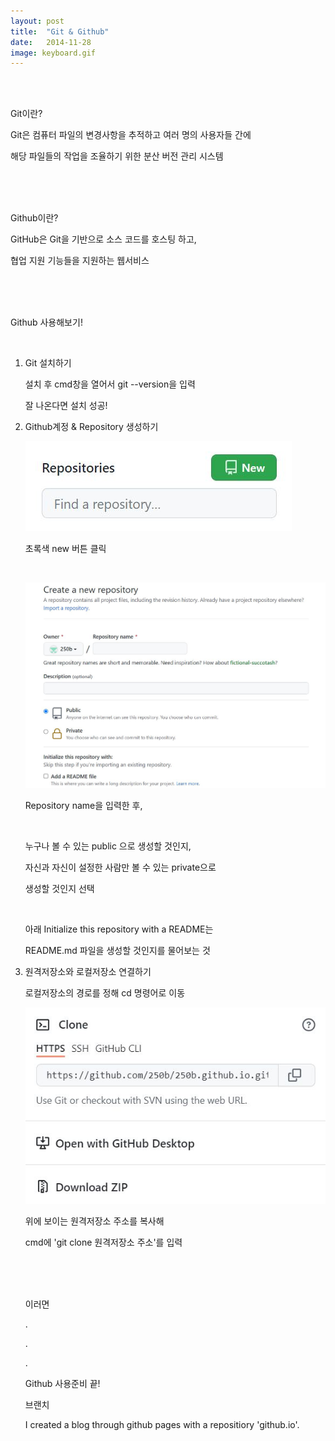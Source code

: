 ```yaml
---
layout: post
title:  "Git & Github"
date:   2014-11-28
image: keyboard.gif
---
```

<br><br>
<p class="intro"><span class="dropcap"></span>Git이란?<p>
<p class="gittext">Git은 컴퓨터 파일의 변경사항을 추적하고 여러 명의 사용자들 간에</p>
<p class="gittext">해당 파일들의 작업을 조율하기 위한 분산 버전 관리 시스템</p>
<br><br><br>
<p class="intro"><span class="dropcap"></span>Github이란?<p>
<p class="gittext">GitHub은 Git을 기반으로 소스 코드를 호스팅 하고,</p>
<p class="gittext">협업 지원 기능들을 지원하는 웹서비스</p>
<br><br><br>
<p class="intro"><span class="dropcap"></span>Github 사용해보기!<p>
<br>
    <ol class="list">
        <li class="list">Git 설치하기
            <p> </p>
            <p class="top">설치 후 cmd창을 열어서 git --version을 입력</p>
            <p class="botton">잘 나온다면 설치 성공!</p>
        </li>
        <li class="list">Github계정 & Repository 생성하기
            <p> </p>
            <p> </p>
            <p><img src="/assets/img/repository.JPG" alt=""><P>
            <p class="botton">초록색 new 버튼 클릭</p>
            <br>
            <p><img src="/assets/img/create.JPG" alt=""><P>
            <p class="botton">Repository name을 입력한 후,</p>
            <br>
            <p>누구나 볼 수 있는 public 으로 생성할 것인지,</p>
            <p>자신과 자신이 설정한 사람만 볼 수 있는 private으로</p>
            <p class="botton">생성할 것인지 선택</p>
            <br>
            <p>아래 Initialize this repository with a README는</p>
            <p class="botton">README.md 파일을 생성할 것인지를 물어보는 것</p>
        <li class="list">원격저장소와 로컬저장소 연결하기
            <p> </p>
            <p class="top">로컬저장소의 경로를 정해 cd 명령어로 이동</p>
            <p><img src="/assets/img/clone.JPG" alt=""><P>
            <p>위에 보이는 원격저장소 주소를 복사해</p>
            <p class="botton">cmd에 'git clone 원격저장소 주소'를 입력</p>
<br><br><br>
<p class="gittext">이러면</p>
<p class="gittext">.</p>
<p class="gittext">.</p>
<p class="gittext", class="botton">.</p>
<p> </p>
<p class="intro"><span class="dropcap"></span>Github 사용준비 끝!<p>
<p class="intro"><span class="dropcap"></span>브랜치<p>
<p class="firstpost">I created a blog through github pages with a repositiory 'github.io'.<p>
